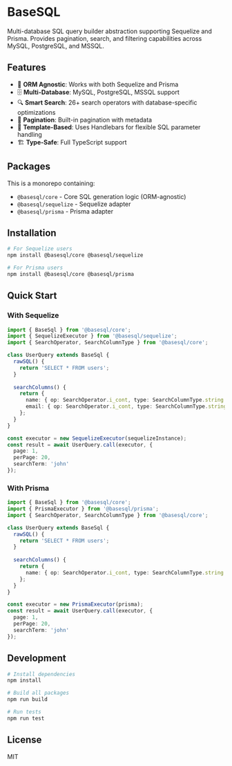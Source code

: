 # BaseSQL

Multi-database SQL query builder abstraction supporting Sequelize and Prisma. Provides pagination, search, and filtering capabilities across MySQL, PostgreSQL, and MSSQL.

## Features

- 🎯 **ORM Agnostic**: Works with both Sequelize and Prisma
- 🗄️ **Multi-Database**: MySQL, PostgreSQL, MSSQL support
- 🔍 **Smart Search**: 26+ search operators with database-specific optimizations
- 📄 **Pagination**: Built-in pagination with metadata
- 🎨 **Template-Based**: Uses Handlebars for flexible SQL parameter handling
- 🏗️ **Type-Safe**: Full TypeScript support

## Packages

This is a monorepo containing:

- `@basesql/core` - Core SQL generation logic (ORM-agnostic)
- `@basesql/sequelize` - Sequelize adapter
- `@basesql/prisma` - Prisma adapter

## Installation

```bash
# For Sequelize users
npm install @basesql/core @basesql/sequelize

# For Prisma users
npm install @basesql/core @basesql/prisma
```

## Quick Start

### With Sequelize

```typescript
import { BaseSql } from '@basesql/core';
import { SequelizeExecutor } from '@basesql/sequelize';
import { SearchOperator, SearchColumnType } from '@basesql/core';

class UserQuery extends BaseSql {
  rawSQL() {
    return 'SELECT * FROM users';
  }
  
  searchColumns() {
    return {
      name: { op: SearchOperator.i_cont, type: SearchColumnType.string },
      email: { op: SearchOperator.i_cont, type: SearchColumnType.string }
    };
  }
}

const executor = new SequelizeExecutor(sequelizeInstance);
const result = await UserQuery.call(executor, {
  page: 1,
  perPage: 20,
  searchTerm: 'john'
});
```

### With Prisma

```typescript
import { BaseSql } from '@basesql/core';
import { PrismaExecutor } from '@basesql/prisma';
import { SearchOperator, SearchColumnType } from '@basesql/core';

class UserQuery extends BaseSql {
  rawSQL() {
    return 'SELECT * FROM users';
  }
  
  searchColumns() {
    return {
      name: { op: SearchOperator.i_cont, type: SearchColumnType.string }
    };
  }
}

const executor = new PrismaExecutor(prisma);
const result = await UserQuery.call(executor, {
  page: 1,
  perPage: 20,
  searchTerm: 'john'
});
```

## Development

```bash
# Install dependencies
npm install

# Build all packages
npm run build

# Run tests
npm run test
```

## License

MIT
